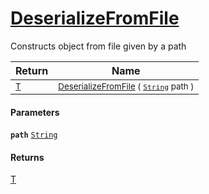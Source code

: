 # [DeserializeFromFile](./SerializationHelper-100664140.md)

Constructs object from file given by a path

| Return | Name | 
| --- | --- | 
| <sub>[T](./SerializationHelper-100664140.md)</sub>| <sub>[DeserializeFromFile](./SerializationHelper-100664140.md) ( [`String`](https://docs.microsoft.com/en-us/dotnet/api/System.String) path )</sub>| <br>


#### Parameters
**`path`**  [`String`](https://docs.microsoft.com/en-us/dotnet/api/System.String)<br>
#### Returns
[T](./SerializationHelper-100664140.md)